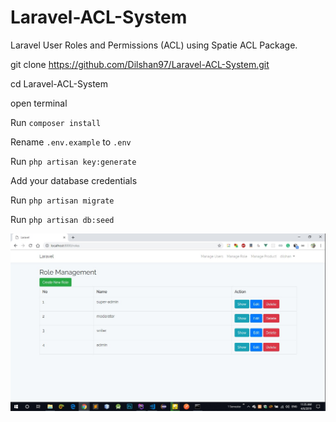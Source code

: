 # Laravel-ACL-System

Laravel User Roles and Permissions (ACL) using Spatie ACL Package.

git clone https://github.com/Dilshan97/Laravel-ACL-System.git

cd Laravel-ACL-System

open terminal

Run `composer install`

Rename `.env.example` to `.env`

Run `php artisan key:generate`

Add your database credentials

Run `php artisan migrate`

Run `php artisan db:seed`


![enter image description here](https://github.com/Dilshan97/Laravel-ACL-System/blob/master/example.jpg "Example")

